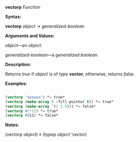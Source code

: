 **vectorp** *Function* 



**Syntax:** 



**vectorp** *object → generalized-boolean* 



**Arguments and Values:** 



*object*—an *object*. 



*generalized-boolean*—a *generalized boolean*. 



**Description:** 



Returns *true* if *object* is of *type* **vector**; otherwise, returns *false*. 







 



 



**Examples:**
```lisp
 
(vectorp "aaaaaa") *→ true* 
(vectorp (make-array 6 :fill-pointer t)) *→ true* 
(vectorp (make-array ’(2 3 4))) *→ false* 
(vectorp #\*11) *→ true* 
(vectorp #b11) *→ false* 

```
**Notes:** 



(vectorp *object*) *≡* (typep *object* ’vector) 



